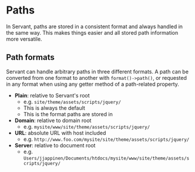 
# Paths

In Servant, paths are stored in a consistent format and always handled in the same way. This makes things easier and all stored path information more versatile.



## Path formats

Servant can handle arbitrary paths in three different formats. A path can be converted from one format to another with `format()->path()`, or requested in any format when using any getter method of a path-related property.

- **Plain**: relative to Servant's root
	- e.g. `site/theme/assets/scripts/jquery/`
	- This is always the default
	- This is the format paths are stored in
- **Domain**: relative to domain root
	- e.g. `mysite/www/site/theme/assets/scripts/jquery/`
- **URL**: absolute URL with host included
	- e.g. `http://www.foo.com/mysite/site/theme/assets/scripts/jquery/`
- **Server**: relative to document root
	- e.g. `Users/jjappinen/Documents/htdocs/mysite/www/site/theme/assets/scripts/jquery/`
